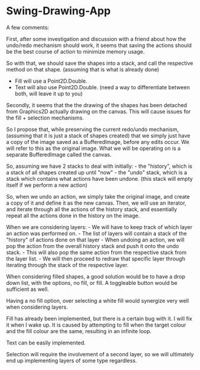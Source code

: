 # Swing-Drawing-App

A few comments:

First, after some investigation and discussion with a friend about how the undo/redo mechanism should work, it seems that saving the actions should be the best course of action to minimize memory usage. 

So with that, we should save the shapes into a stack, and call the respective method on that shape. (assuming that is what is already done)
 
 - Fill will use a Point2D.Double.
 - Text will also use Point2D.Double. 
 (need a way to differentiate between both, will leave it up to you)
 
 Secondly, it seems that the the drawing of the shapes has been detached from Graphics2D actually drawing on the canvas. This will cause issues for the fill + selection mechanisms.
 
 So I propose that, while preserving the current redo/undo mechanism, (assuming that it is just a stack of shapes created) that we simply just have a copy of the image saved as a BufferedImage, before any edits occur. We will refer to this as the original image. What we will be operating on is a separate BufferedImage called the canvas.
 
 So, assuming we have 2 stacks to deal with initially:
 	- the "history", which is a stack of all shapes created up until "now"
 	- the "undo" stack, which is a stack which contains what actions have been undone. (this stack will empty itself if we perform a new action)
 	
 So, when we undo an action, we simply take the original image, and create a copy of it and define it as the new canvas. Then, we will use an iterator, and iterate through all the actions of the history stack, and essentially repeat all the actions done in the history on the image.
 
When we are considering layers:
	- We will have to keep track of which layer an action was performed on.
	- The list of layers will contain a stack of the "history" of actions done on that layer
	- When undoing an action, we will pop the action from the overall history stack and push it onto the undo stack.
	- This will also pop the same action from the respective stack from the layer list.
	- We will then proceed to redraw that specific layer through iterating through the stack of the respective layer.
	
When considering filled shapes, a good solution would be to have a drop down list, with the options, no fill, or fill. A toggleable button would be sufficient as well. 
	
Having a no fill option, over selecting a white fill would synergize very well when considering layers.
 
Fill has already been implemented, but there is a certain bug with it.
I will fix it when I wake up. It is caused by attempting to fill when the target colour and the fill colour are the same, resulting in an infinite loop.

Text can be easily implemented.

Selection will require the involvement of a second layer, so we will ultimately end up implementing layers of some type regardless.